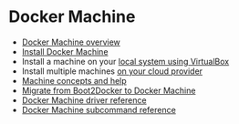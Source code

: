 <!--[metadata]>
+++
title = "Docker Machine"
description = "Introduction and Overview of Machine"
keywords = ["docker, machine, amazonec2, azure, digitalocean, google, openstack, rackspace, softlayer, virtualbox, vmwarefusion, vmwarevcloudair, vmwarevsphere, exoscale"]
[menu.main]
identifier="workw_machine"
+++
<![end-metadata]-->


# Docker Machine

-   [Docker Machine overview](overview.md)
-   [Install Docker Machine](install-machine.md)
-   Install a machine on your [local system using VirtualBox](get-started.md)
-   Install multiple machines [on your cloud provider](get-started-cloud.md)
-   [Machine concepts and help](concepts.md)
-   [Migrate from Boot2Docker to Docker Machine](migrate-to-machine.md)
-   [Docker Machine driver reference](drivers/index.md)
-   [Docker Machine subcommand reference](reference/index.md)
